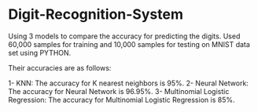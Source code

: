 # Digit-Recognition-System
Using 3 models to compare the accuracy for predicting the digits. Used 60,000 samples for training and 10,000 samples for testing on MNIST data set using PYTHON.

Their accuracies are as follows:

1- KNN: The accuracy for K nearest neighbors is 95%.
2- Neural Network: The accuracy for Neural Network is 96.95%.
3- Multinomial Logistic Regression: The accuracy for Multinomial Logistic Regression is 85%.


